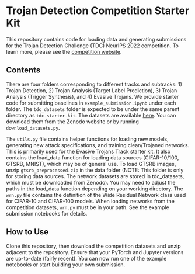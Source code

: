 # Trojan Detection Competition Starter Kit

This repository contains code for loading data and generating submissions for the Trojan Detection Challenge (TDC) NeurIPS 2022 competition. To learn more, please see the [competition website](https://trojandetection.ai/).

## Contents

There are four folders corresponding to different tracks and subtracks: 1) Trojan Detection, 2) Trojan Analysis (Target Label Prediction), 3) Trojan Analysis (Trigger Synthesis), and 4) Evasive Trojans. We provide starter code for submitting baselines in `example_submission.ipynb` under each folder. The `tdc_datasets` folder is expected to be under the same parent directory as `tdc-starter-kit`. The datasets are available [here](https://zenodo.org/record/6894041). You can download them from the Zenodo website or by running `download_datasets.py`.

The `utils.py` file contains helper functions for loading new models, generating new attack specifications, and training clean/Trojaned networks. This is primarily used for the Evasive Trojans Track starter kit. It also contains the load_data function for loading data sources (CIFAR-10/100, GTSRB, MNIST), which may be of general use. To load GTSRB images, unzip `gtsrb_preprocessed.zip` in the data folder (NOTE: This folder is only for storing data sources. The network datasets are stored in tdc_datasets, which must be downloaded from Zenodo). You may need to adjust the paths in the load_data function depending on your working directory. The `wrn.py` file contains the definition of the Wide Residual Network class used for CIFAR-10 and CIFAR-100 models. When loading networks from the competition datasets, `wrn.py` must be in your path. See the example submission notebooks for details.

## How to Use

Clone this repository, then download the competition datasets and unzip adjacent to the repository. Ensure that your PyTorch and Jupyter versions are up-to-date (fairly recent). You can now run one of the example notebooks or start building your own submission.
